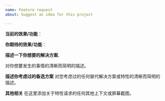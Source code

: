 ```yaml
---
name: Feature request
about: Suggest an idea for this project

---
```


**当前的效果/功能**：

**你期待的效果/功能**：

**描述一下你想要的解决方案.**

对你想要发生的事情的清晰而简明的描述。

**描述你考虑过的备选方案**
对您考虑过的任何替代解决方案或特性的清晰而简明的描述。

**其他相关**
在这里添加关于特性请求的任何其他上下文或屏幕截图。
